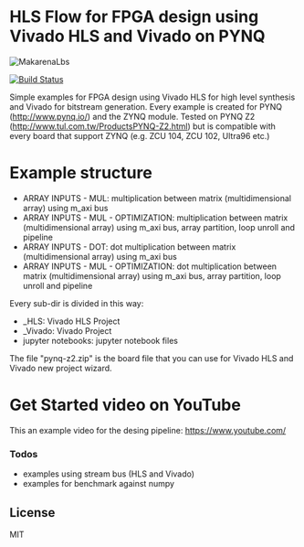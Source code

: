 # HLS Flow for FPGA design using Vivado HLS and Vivado on PYNQ

![MakarenaLbs](https://www.makarenalabs.com/wp-content/uploads/2018/12/logo.png)

[![Build Status](https://travis-ci.org/joemccann/dillinger.svg?branch=master)](https://travis-ci.org/joemccann/dillinger)

Simple examples for FPGA design using Vivado HLS for high level synthesis and Vivado for bitstream generation. Every example is created for PYNQ (http://www.pynq.io/) and the ZYNQ module. Tested on PYNQ Z2 (http://www.tul.com.tw/ProductsPYNQ-Z2.html) but is compatible with every board that support ZYNQ (e.g. ZCU 104, ZCU 102, Ultra96 etc.)

# Example structure

  - ARRAY INPUTS - MUL: multiplication between matrix (multidimensional array) using m_axi bus
  - ARRAY INPUTS - MUL - OPTIMIZATION: multiplication between matrix (multidimensional array) using m_axi bus, array partition, loop unroll and pipeline
  - ARRAY INPUTS - DOT: dot multiplication between matrix (multidimensional array) using m_axi bus
  - ARRAY INPUTS - MUL - OPTIMIZATION: dot multiplication between matrix (multidimensional array) using m_axi bus, array partition, loop unroll and pipeline

Every sub-dir is divided in this way:
  - <project>_HLS: Vivado HLS Project 
  - <project>_Vivado: Vivado Project 
  - jupyter notebooks: jupyter notebook files 

The file "pynq-z2.zip" is the board file that you can use for Vivado HLS and Vivado new project wizard.

# Get Started video on YouTube
This an example video for the desing pipeline:
https://www.youtube.com/


### Todos

 - examples using stream bus (HLS and Vivado)
 - examples for benchmark against numpy

License
----

MIT

